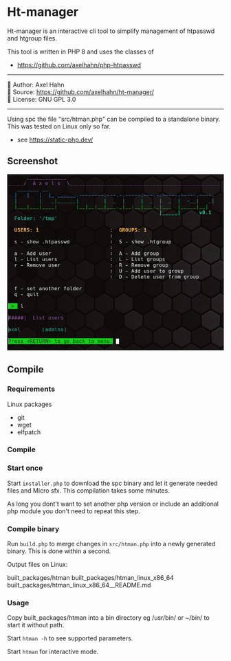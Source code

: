 # Ht-manager

Ht-manager is an interactive cli tool to simplify management of htpasswd and htgroup files.

This tool is written in PHP 8 and uses the classes of

* <https://github.com/axelhahn/php-htpasswd>

---

👤 Author: Axel Hahn \
🧾 Source: https://github.com/axelhahn/ht-manager/ \
📜 License: GNU GPL 3.0

---

Using spc the file "src/htman.php" can be compiled to a standalone binary. This was tested on Linux only so far.

* see <https://static-php.dev/>

## Screenshot

![Screenshot](screenshot-01.png)

## Compile

### Requirements

Linux packages

* git
* wget
* elfpatch

### Compile

### Start once

Start `installer.php` to download the spc binary and let it generate needed files and Micro sfx.
This compilation takes some minutes.

As long you dont't want to set another php version or include an additional php module you don't need to repeat this step.

### Compile binary

Run `build.php` to merge changes in `src/htman.php` into a newly generated binary. This is done within a second.

Output files on Linux:

built_packages/htman
built_packages/htman_linux_x86_64
built_packages/htman_linux_x86_64__README.md

### Usage

Copy built_packages/htman into a bin directory eg /usr/bin/ or ~/bin/ to start it without path.

Start `htman -h` to see supported parameters.

Start `htman` for interactive mode.
